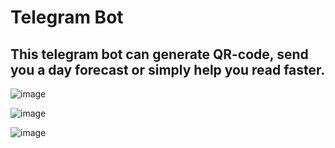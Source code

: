 # Telegram Bot

## This telegram bot can generate QR-code, send you a day forecast or simply help you read faster.

![image](https://github.com/losevs/TgBot/assets/75357413/43700e40-7173-4682-a58b-ee08f8da84ec)

![image](https://github.com/losevs/TgBot/assets/75357413/1b386e3a-21f1-4436-9931-518ecd1f3478)

![image](https://github.com/losevs/TgBot/assets/75357413/22739b97-2e86-4df8-b741-71ed3a8a45b2)
